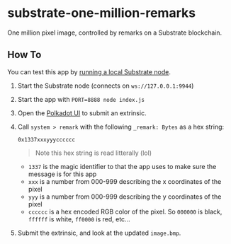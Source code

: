 # substrate-one-million-remarks
 One million pixel image, controlled by remarks on a Substrate blockchain.


## How To

You can test this app by [running a local Substrate node](https://substrate.dev/docs/en/getting-started/installing-substrate).

1. Start the Substrate node (connects on `ws://127.0.0.1:9944`)
2. Start the app with `PORT=8888 node index.js`
3. Open the [Polkadot UI](https://polkadot.js.org/apps/#/extrinsics) to submit an extrinsic.
4. Call `system > remark` with the following `_remark: Bytes` as a hex string:

	```
	0x1337xxxyyycccccc
	```

	> Note this hex string is read litterally (lol)
	
	* `1337` is the magic identifier to that the app uses to make sure the message is for this app
	* `xxx` is a number from 000-999 describing the x coordinates of the pixel
	* `yyy` is a number from 000-999 describing the y coordinates of the pixel
	* `cccccc` is a hex encoded RGB color of the pixel. So `000000` is black, `ffffff` is white, `ff0000` is red, etc...

5. Submit the extrinsic, and look at the updated `image.bmp`.